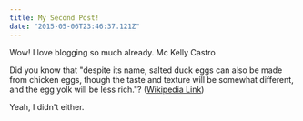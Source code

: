 ```yaml
---
title: My Second Post!
date: "2015-05-06T23:46:37.121Z"
---
```


Wow! I love blogging so much already. Mc Kelly Castro

Did you know that "despite its name, salted duck eggs can also be made from
chicken eggs, though the taste and texture will be somewhat different, and the
egg yolk will be less rich."?
([Wikipedia Link](https://en.wikipedia.org/wiki/Salted_duck_egg))

Yeah, I didn't either.

